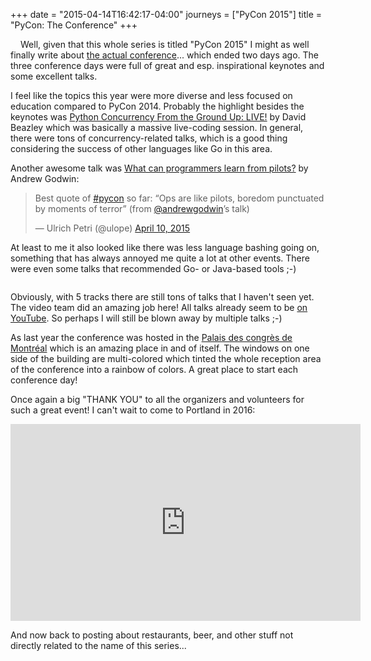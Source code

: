 +++
date = "2015-04-14T16:42:17-04:00"
journeys = ["PyCon 2015"]
title = "PyCon: The Conference"
+++

<img style="float: left; margin: 0 1rem 1rem 0"
src="http://photos.h10n.me/Conferences/PyCon-2015/i-9s8Mc33/0/M/DSC03434-M.jpg"
alt=""> Well, given that this whole series is titled "PyCon 2015" I might as
well finally write about [the actual conference][3]... which ended two days
ago. The three conference days were full of great and esp. inspirational
keynotes and some excellent talks.

I feel like the topics this year were more diverse and less focused on education
compared to PyCon 2014. Probably the highlight besides the keynotes was
[Python Concurrency From the Ground Up: LIVE!][2] by David Beazley which was
basically a massive live-coding session. In general, there were tons of
concurrency-related talks, which is a good thing considering the success of
other languages like Go in this area.

Another awesome talk was [What can programmers learn from pilots?][5] by Andrew
Godwin:

<blockquote class="twitter-tweet" lang="en"><p>Best quote of <a href="https://twitter.com/hashtag/pycon?src=hash">#pycon</a> so far: &#10;“Ops are like pilots, boredom punctuated by moments of terror” (from <a href="https://twitter.com/andrewgodwin">@andrewgodwin</a>’s talk)</p>&mdash; Ulrich Petri (@ulope) <a href="https://twitter.com/ulope/status/586591464324468736">April 10, 2015</a></blockquote>
<script async src="//platform.twitter.com/widgets.js" charset="utf-8"></script>

At least to me it also looked like there was less language bashing going on,
something that has always annoyed me quite a lot at other events. There were
even some talks that recommended Go- or Java-based tools ;-)

<figure>
<img alt="" src="http://photos.h10n.me/Conferences/PyCon-2015/i-vTpJd3b/0/L/DSC03420-L.jpg"/>
</figure>

Obviously, with 5 tracks there are still tons of talks that I haven't seen
yet. The video team did an amazing job here! All talks already seem to be
[on YouTube][4]. So perhaps I will still be blown away by multiple talks ;-)

As last year the conference was hosted in the
[Palais des congrès de Montréal][1] which is an amazing place in and of
itself. The windows on one side of the building are multi-colored which tinted
the whole reception area of the conference into a rainbow of colors. A great
place to start each conference day!

Once again a big "THANK YOU" to all the organizers and volunteers for such a
great event! I can't wait to come to Portland in 2016:

<iframe width="560" height="315" src="https://www.youtube.com/embed/0fMJ_JwGc_g" frameborder="0" allowfullscreen></iframe>

And now back to posting about restaurants, beer, and other stuff not directly
related to the name of this series...

[1]: http://congresmtl.com/en/
[2]: http://us.pycon.org/2015/schedule/presentation/374/
[3]: https://us.pycon.org/2015/
[4]: https://www.youtube.com/channel/UCgxzjK6GuOHVKR_08TT4hJQ
[5]: http://us.pycon.org/2015/schedule/presentation/375/
